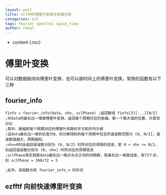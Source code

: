 ```yaml
---
layout: post
title: ncl中的傅里叶变换与频谱分析
categories: ncl
tags: Fourier spectral space_time
author: renql
---
```


* content
{:toc}

# 傅里叶变换
可以对数据做纬向傅里叶变换，也可以做时间上的傅里叶变换，常用的函数有以下三种

## fourier_info
```
finfo = fourier_info(data, nhx, sclPhase) ;返回数组 finfo[3][...][N/2]
;对data的最右边一维做傅里叶变换，返回每个周期对应的振幅、第一个极大值的位置、方差百分比
;其中，振幅即每个周期对应的傅里叶系数的平方和的均方根
;设data最右边一维的长度为N，则分解得到的每个周期中包含的谐波数范围为 (0, N/2]，谐波数值越大，周期越短。
;nhx=0时会返回谐波数分别为 (0, N/2] 时所对应的周期的信息，若 0 < nhx <= N/2，则返回谐波数分别为 (0, nhx] 时所对应的周期信息
;sclPhase其实就是data最右边一维点与点之间的间隔数，若最右边一维是经度，有72个点，则 sclPhase = 360/72 = 5

;此外，该函数也有 fourier_info_n 的形式
```

## ezfftf 向前快速傅里叶变换
